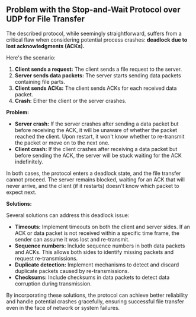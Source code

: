 ## Problem with the Stop-and-Wait Protocol over UDP for File Transfer

The described protocol, while seemingly straightforward, suffers from a critical flaw when considering potential process crashes: **deadlock due to lost acknowledgments (ACKs).**

Here's the scenario:

1. **Client sends a request:** The client sends a file request to the server.
2. **Server sends data packets:** The server starts sending data packets containing file parts.
3. **Client sends ACKs:** The client sends ACKs for each received data packet.
4. **Crash:** Either the client or the server crashes.

**Problem:**

* **Server crash:** If the server crashes after sending a data packet but before receiving the ACK, it will be unaware of whether the packet reached the client. Upon restart, it won't know whether to re-transmit the packet or move on to the next one.
* **Client crash:** If the client crashes after receiving a data packet but before sending the ACK, the server will be stuck waiting for the ACK indefinitely. 

In both cases, the protocol enters a deadlock state, and the file transfer cannot proceed. The server remains blocked, waiting for an ACK that will never arrive, and the client (if it restarts) doesn't know which packet to expect next.

**Solutions:**

Several solutions can address this deadlock issue:

* **Timeouts:** Implement timeouts on both the client and server sides. If an ACK or data packet is not received within a specific time frame, the sender can assume it was lost and re-transmit.
* **Sequence numbers:** Include sequence numbers in both data packets and ACKs. This allows both sides to identify missing packets and request re-transmissions.
* **Duplicate detection:** Implement mechanisms to detect and discard duplicate packets caused by re-transmissions.
* **Checksums:** Include checksums in data packets to detect data corruption during transmission.

By incorporating these solutions, the protocol can achieve better reliability and handle potential crashes gracefully, ensuring successful file transfer even in the face of network or system failures. 
